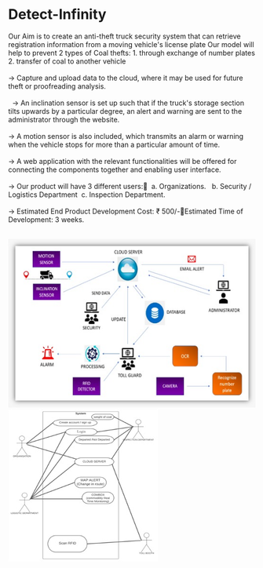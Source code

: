 # Detect-Infinity

Our Aim is to create an anti-theft truck security system that can retrieve registration information from a moving vehicle's license plate 
Our model will help to prevent 2 types of Coal thefts:
          1. through exchange of number plates         2.  transfer of coal to another vehicle<br><br>
-> Capture and upload data to the cloud, where it may be used for future theft or proofreading analysis.<br><br> 
-> An inclination sensor is set up such that if the truck's storage section tilts upwards by a particular degree, an alert and warning are sent to the administrator through the website.<br><br>
-> A motion sensor is also included, which transmits an alarm or warning when the vehicle stops for more than a particular amount of time.<br><br>
-> A web application with the relevant functionalities will be offered for connecting the components together and enabling user interface.<br><br>
-> Our product will have 3 different users:  a. Organizations.   b. Security / Logistics Department  c. Inspection Department.<br><br>
-> Estimated End Product Development Cost:  ₹ 500/-Estimated Time of Development: 3 weeks.<br><br>

<img src="WhatsApp Image 2022-04-10 at 11.31.59.jpeg">

<img src="WhatsApp Image 2022-04-10 at 11.38.16.jpeg">
